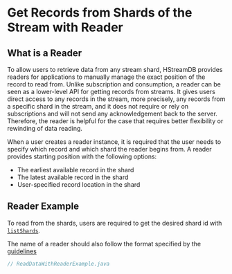 # Get Records from Shards of the Stream with Reader

## What is a Reader

To allow users to retrieve data from any stream shard, HStreamDB provides
readers for applications to manually manage the exact position of the record to
read from. Unlike subscription and consumption, a reader can be seen as a
lower-level API for getting records from streams. It gives users direct access
to any records in the stream, more precisely, any records from a specific shard
in the stream, and it does not require or rely on subscriptions and will not
send any acknowledgement back to the server. Therefore, the reader is helpful
for the case that requires better flexibility or rewinding of data reading.

When a user creates a reader instance, it is required that the user needs to
specify which record and which shard the reader begins from. A reader provides
starting position with the following options:

- The earliest available record in the shard
- The latest available record in the shard
- User-specified record location in the shard

## Reader Example

To read from the shards, users are required to get the desired shard id with
[`listShards`](./shards.md#listshards).

The name of a reader should also follow the format specified by the [guidelines](./stream.md#guidelines-to-name-a-resource)

```java
// ReadDataWithReaderExample.java
```
